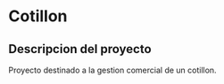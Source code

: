 # Cotillon

## Descripcion del proyecto

Proyecto destinado a la gestion comercial de un cotillon.


